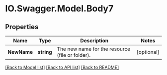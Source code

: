 # IO.Swagger.Model.Body7
## Properties

Name | Type | Description | Notes
------------ | ------------- | ------------- | -------------
**NewName** | **string** | The new name for the resource (file or folder). | [optional] 

[[Back to Model list]](../README.md#documentation-for-models) [[Back to API list]](../README.md#documentation-for-api-endpoints) [[Back to README]](../README.md)

